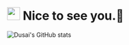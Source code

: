 <h1><img src="https://emojis.slackmojis.com/emojis/images/1531849430/4246/blob-sunglasses.gif?1531849430" width="30"/> Nice to see you.👋</h1>

![Dusai's GitHub stats](https://github-readme-stats.vercel.app/api?username=lishouxian&show_icons=true&theme=radical)
